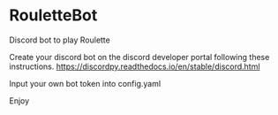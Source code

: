 # RouletteBot
Discord bot to play Roulette

Create your discord bot on the discord developer portal following these instructions. https://discordpy.readthedocs.io/en/stable/discord.html

Input your own bot token into config.yaml

Enjoy
